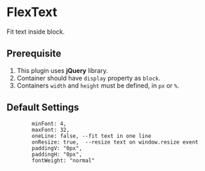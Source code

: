 # FlexText
Fit text inside block.


## Prerequisite 
1. This plugin uses <b>jQuery</b> library.
2. Container should have  <code>display</code> property as <code>block</code>.
3. Containers <code>width</code> and <code>height</code> must be defined, in <code>px</code> or <code>%</code>.

## Default Settings
            minFont: 4,         
            maxFont: 32,
            oneLine: false, --fit text in one line
            onResize: true,  --resize text on window.resize event
            paddingV: "0px",
            paddingH: "0px",
            fontWeight: "normal"
